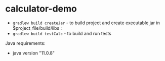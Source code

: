 # calculator-demo
-  ```gradlew build createJar``` - to build project and create executable jar in $project_file/build/libs :
-  ```gradlew build testCalc``` - to build and run tests

Java requirements:

- java version "11.0.8"

